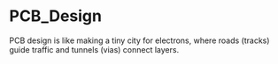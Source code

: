 # PCB_Design
PCB design is like making a tiny city for electrons, where roads (tracks) guide traffic and tunnels (vias) connect layers.

